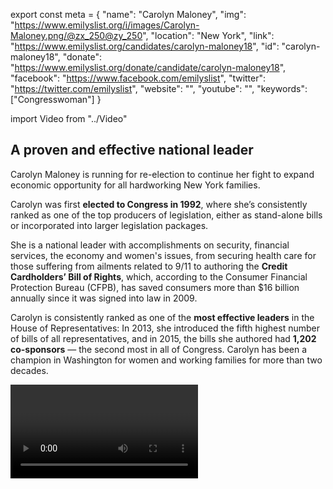 export const meta = {
  "name": "Carolyn Maloney",
  "img": "https://www.emilyslist.org/i/images/Carolyn-Maloney.png/@zx_250@zy_250",
  "location": "New York",
  "link": "https://www.emilyslist.org/candidates/carolyn-maloney18",
  "id": "carolyn-maloney18",
  "donate": "https://www.emilyslist.org/donate/candidate/carolyn-maloney18",
  "facebook": "https://www.facebook.com/emilyslist",
  "twitter": "https://twitter.com/emilyslist",
  "website": "",
  "youtube": "",
  "keywords": ["Congresswoman"]
}

import Video from "../Video"

## A proven and effective national leader

Carolyn Maloney is running for re-election to continue her fight to expand economic opportunity for all hardworking New York families.

Carolyn was first **elected to Congress in 1992**, where she’s consistently ranked as one of the top producers of legislation, either as stand-alone bills or incorporated into larger legislation packages.

She is a national leader with accomplishments on security, financial services, the economy and women's issues, from securing health care for those suffering from ailments related to 9/11 to authoring the **Credit Cardholders’ Bill of Rights**, which, according to the Consumer Financial Protection Bureau (CFPB), has saved consumers more than $16 billion annually since it was signed into law in 2009.

Carolyn is consistently ranked as one of the **most effective leaders** in the House of Representatives: In 2013, she introduced the fifth highest number of bills of all representatives, and in 2015, the bills she authored had **1,202 co-sponsors** — the second most in all of Congress. Carolyn has been a champion in Washington for women and working families for more than two decades.

<Video id="qPJT9am__XM" />

## A tenacious champion for working families

Carolyn is running to continue her career-long fight to expand economic opportunity so that all of New York’s working families can thrive. She was the first woman to chair the joint economic committee, a House and Senate panel that examines and addresses the nation’s most pressing economic issues — in that role, she became just one of just a handful of women in history to chair a Congressional committee. She is currently a senior member of the House financial services committee, where she has stood up to the credit and banking industries to fight for working families. Carolyn has also been a fierce advocate for health care, from passing legislation that provides annual mammograms for women on Medicare to creating women’s health offices in five federal agencies that were incorporated as part of the landmark Affordable Care Act. Carolyn is a courageous fighter for survivors of sexual violence: She is co-chair of the Congressional Caucus on Human Trafficking, and she authored the Debbie Smith Act, which increases funding for law enforcement to process DNA rape kits and has been called “the most important anti-rape legislation in history.” At a time when working families are under attack from the Trump administration and Congressional Republicans like never before, Carolyn is a fearless defender for New Yorkers and all Americans.

## An Empire State leader we cannot take for granted

In 2018, Carolyn is running for re-election — and the stakes for our country are simply too high for us to take her leadership for granted. Fortunately, Carolyn and key members of New York’s legislative leadership are working to position New York as one of the strongest defenses we have against the president’s extreme and divisive agenda — and we need Carolyn to continue leading that defense in Washington. Just as she has always fought for us, let’s show Carolyn the full support of the EMILY’s List community — now more than five million members strong — and help her continue her record of outstanding service for women and families in New York and across the country.
